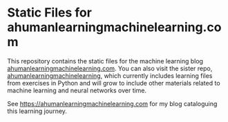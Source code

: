 # Static Files for ahumanlearningmachinelearning.com

This repository contains the static files for the machine learning blog [ahumanlearningmachinelearning.com](https://ahumanlearningmachinelearning.com). You can also visit the sister repo, [ahumanlearningmachinelearning](https://github.com/alexomachinelearning/ahumanlearningmachinelearning), which currently includes learning files from exercises in Python and will grow to include other materials related to machine learning and neural networks over time.

See https://ahumanlearningmachinelearning.com for my blog cataloguing this learning journey.

